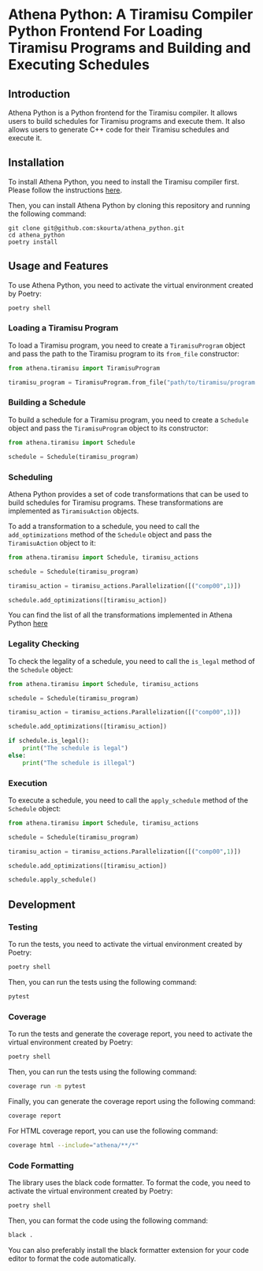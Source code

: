# Athena Python: A Tiramisu Compiler Python Frontend For Loading Tiramisu Programs and Building and Executing Schedules

## Introduction
Athena Python is a Python frontend for the Tiramisu compiler. It allows users to build schedules for Tiramisu programs and execute them. It also allows users to generate C++ code for their Tiramisu schedules and execute it.

## Installation
To install Athena Python, you need to install the Tiramisu compiler first. Please follow the instructions [here](https://github.com/Tiramisu-Compiler/tiramisu).

Then, you can install Athena Python by cloning this repository and running the following command:
```
git clone git@github.com:skourta/athena_python.git
cd athena_python
poetry install
```

## Usage and Features
To use Athena Python, you need to activate the virtual environment created by Poetry:
```bash
poetry shell
```

### Loading a Tiramisu Program
To load a Tiramisu program, you need to create a `TiramisuProgram` object and pass the path to the Tiramisu program to its `from_file` constructor:

```python
from athena.tiramisu import TiramisuProgram

tiramisu_program = TiramisuProgram.from_file("path/to/tiramisu/program.cpp")
```

### Building a Schedule
To build a schedule for a Tiramisu program, you need to create a `Schedule` object and pass the `TiramisuProgram` object to its constructor:

```python
from athena.tiramisu import Schedule

schedule = Schedule(tiramisu_program)
```

### Scheduling
Athena Python provides a set of code transformations that can be used to build schedules for Tiramisu programs. These transformations are implemented as `TiramisuAction` objects.

To add a transformation to a schedule, you need to call the `add_optimizations` method of the `Schedule` object and pass the `TiramisuAction` object to it:

```python
from athena.tiramisu import Schedule, tiramisu_actions

schedule = Schedule(tiramisu_program)

tiramisu_action = tiramisu_actions.Parallelization([("comp00",1)])

schedule.add_optimizations([tiramisu_action])
```

You can find the list of all the transformations implemented in Athena Python [here](./athena/tiramisu/tiramisu_actions/)

### Legality Checking

To check the legality of a schedule, you need to call the `is_legal` method of the `Schedule` object:

```python
from athena.tiramisu import Schedule, tiramisu_actions

schedule = Schedule(tiramisu_program)

tiramisu_action = tiramisu_actions.Parallelization([("comp00",1)])

schedule.add_optimizations([tiramisu_action])

if schedule.is_legal():
    print("The schedule is legal")
else:
    print("The schedule is illegal")
```

### Execution

To execute a schedule, you need to call the `apply_schedule` method of the `Schedule` object:

```python
from athena.tiramisu import Schedule, tiramisu_actions

schedule = Schedule(tiramisu_program)

tiramisu_action = tiramisu_actions.Parallelization([("comp00",1)])

schedule.add_optimizations([tiramisu_action])

schedule.apply_schedule()
```


## Development

### Testing
To run the tests, you need to activate the virtual environment created by Poetry:
```bash
poetry shell
```

Then, you can run the tests using the following command:

```bash
pytest
```

### Coverage
To run the tests and generate the coverage report, you need to activate the virtual environment created by Poetry:
```bash
poetry shell
```

Then, you can run the tests using the following command:

```bash
coverage run -m pytest
```

Finally, you can generate the coverage report using the following command:

```bash
coverage report
```

For HTML coverage report, you can use the following command:

```bash
coverage html --include="athena/**/*"
```

### Code Formatting
The library uses the black code formatter. To format the code, you need to activate the virtual environment created by Poetry:
```bash
poetry shell
```

Then, you can format the code using the following command:

```bash
black .
```

You can also preferably install the black formatter extension for your code editor to format the code automatically.
